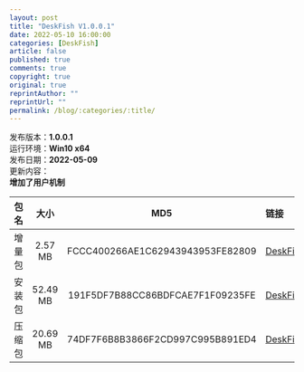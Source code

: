 ```yaml
---
layout: post
title: "DeskFish V1.0.0.1"
date: 2022-05-10 16:00:00
categories: [DeskFish]
article: false
published: true
comments: true
copyright: true
original: true
reprintAuthor: ""
reprintUrl: ""
permalink: /blog/:categories/:title/
---
```

发布版本：**1.0.0.1**  
运行环境：**Win10 x64**  
发布日期：**2022-05-09**  
更新内容：  
**增加了用户机制**  



包名 | 大小 | MD5 | 链接
:---: | :---: | :---: | :---
增量包 | 2.57 MB | FCCC400266AE1C62943943953FE82809 | [DeskFish_1.0.0.1_DeltaPackage.7z](https://abaoa.cn/qapp/DeskFish/1.0.0.1/packages/DeskFish_1.0.0.1_DeltaPackage.7z)
安装包 | 52.49 MB | 191F5DF7B88CC86BDFCAE7F1F09235FE | [DeskFish_1.0.0.1_InstallPackage.exe](https://abaoa.cn/qapp/DeskFish/1.0.0.1/packages/DeskFish_1.0.0.1_InstallPackage.exe)
压缩包 | 20.69 MB | 74DF7F6B8B3866F2CD997C995B891ED4 | [DeskFish_1.0.0.1_FullPackage.7z](https://abaoa.cn/qapp/DeskFish/1.0.0.1/packages/DeskFish_1.0.0.1_FullPackage.7z)

